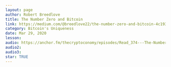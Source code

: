 ```yaml
---
layout: page
author: Robert Breedlove
title: The Number Zero and Bitcoin
link: https://medium.com/@breedlove22/the-number-zero-and-bitcoin-4c193336db5b
category: Bitcoin's Uniqueness
date: Mar 29, 2020
lesson: 
audio: https://anchor.fm/thecryptoconomy/episodes/Read_374---The-Number-Zero--Bitcoin-Robert-Breedlove-ecbnnq
audio2: 
audio3: 
star: TRUE
---
```


